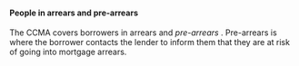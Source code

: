 ####  **People in arrears and pre-arrears**

The CCMA covers borrowers in arrears and _pre-arrears_ . Pre-arrears is where
the borrower contacts the lender to inform them that they are at risk of going
into mortgage arrears.
